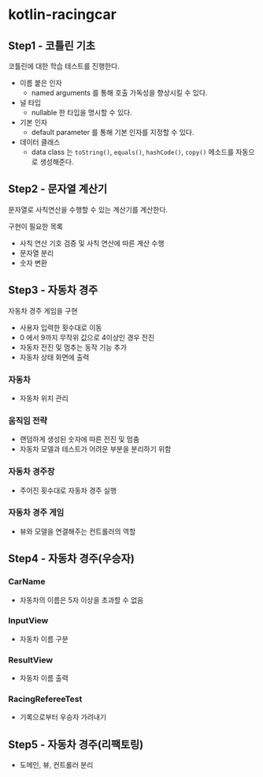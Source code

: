 # kotlin-racingcar

## Step1 - 코틀린 기초

코틀린에 대한 학습 테스트를 진행한다.

- 이름 붙은 인자
    - named arguments 를 통해 호출 가독성을 향상시킬 수 있다.
- 널 타입
    - nullable 한 타입을 명시할 수 있다.
- 기본 인자
    - default parameter 를 통해 기본 인자를 지정할 수 있다.
- 데이터 클래스
    - data class 는 `toString()`, `equals()`, `hashCode()`, `copy()` 메소드를 자동으로 생성해준다.

## Step2 - 문자열 계산기

문자열로 사칙연산을 수행할 수 있는 계산기를 계산한다.

구현이 필요한 목록

- 사칙 연산 기호 검증 및 사칙 연산에 따른 계산 수행
- 문자열 분리
- 숫자 변환

## Step3 - 자동차 경주

자동차 경주 게임을 구현

- 사용자 입력한 횟수대로 이동
- 0 에서 9까지 무작위 값으로 4이상인 경우 전진
- 자동차 전진 및 멈추는 동작 기능 추가
- 자동차 상태 화면에 출력

### 자동차

- 자동차 위치 관리

### 움직임 전략

- 랜덤하게 생성된 숫자에 따른 전진 및 멈춤
- 자동차 모델과 테스트가 어려운 부분을 분리하기 위함

### 자동차 경주장

- 주어진 횟수대로 자동차 경주 실행

### 자동차 경주 게임

- 뷰와 모델을 연결해주는 컨트롤러의 역할

## Step4 - 자동차 경주(우승자)

### CarName

- 자동차의 이름은 5자 이상을 초과할 수 없음

### InputView

- 자동차 이름 구분

### ResultView

- 자동차 이름 출력

### RacingRefereeTest

- 기록으로부터 우승자 가려내기


## Step5 - 자동차 경주(리팩토링)

- 도메인, 뷰, 컨트롤러 분리